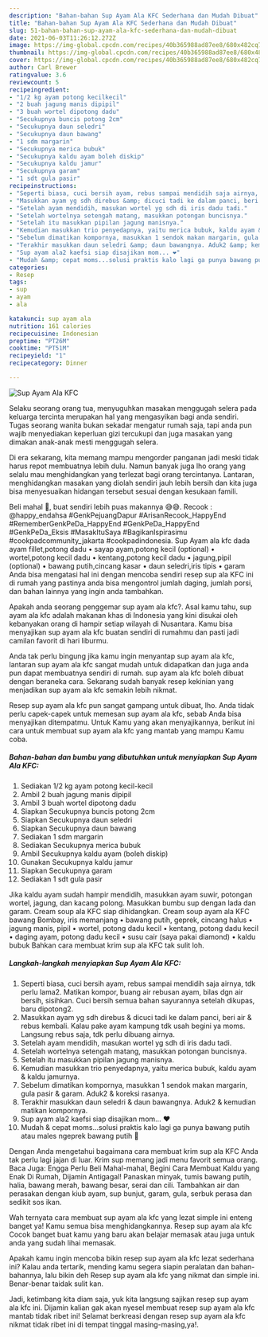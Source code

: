 ```yaml
---
description: "Bahan-bahan Sup Ayam Ala KFC Sederhana dan Mudah Dibuat"
title: "Bahan-bahan Sup Ayam Ala KFC Sederhana dan Mudah Dibuat"
slug: 51-bahan-bahan-sup-ayam-ala-kfc-sederhana-dan-mudah-dibuat
date: 2021-06-03T11:26:12.272Z
image: https://img-global.cpcdn.com/recipes/40b365988ad87ee8/680x482cq70/sup-ayam-ala-kfc-foto-resep-utama.jpg
thumbnail: https://img-global.cpcdn.com/recipes/40b365988ad87ee8/680x482cq70/sup-ayam-ala-kfc-foto-resep-utama.jpg
cover: https://img-global.cpcdn.com/recipes/40b365988ad87ee8/680x482cq70/sup-ayam-ala-kfc-foto-resep-utama.jpg
author: Carl Brewer
ratingvalue: 3.6
reviewcount: 5
recipeingredient:
- "1/2 kg ayam potong kecilkecil"
- "2 buah jagung manis dipipil"
- "3 buah wortel dipotong dadu"
- "Secukupnya buncis potong 2cm"
- "Secukupnya daun seledri"
- "Secukupnya daun bawang"
- "1 sdm margarin"
- "Secukupnya merica bubuk"
- "Secukupnya kaldu ayam boleh diskip"
- "Secukupnya kaldu jamur"
- "Secukupnya garam"
- "1 sdt gula pasir"
recipeinstructions:
- "Seperti biasa, cuci bersih ayam, rebus sampai mendidih saja airnya, tdk perlu lama2. Matikan kompor, buang air rebusan ayam, bilas dgn air bersih, sisihkan. Cuci bersih semua bahan sayurannya setelah dikupas, baru dipotong2."
- "Masukkan ayam yg sdh direbus &amp; dicuci tadi ke dalam panci, beri air &amp; rebus kembali. Kalau pake ayam kampung tdk usah begini ya moms. Langsung rebus saja, tdk perlu dibuang airnya."
- "Setelah ayam mendidih, masukan wortel yg sdh di iris dadu tadi."
- "Setelah wortelnya setengah matang, masukkan potongan buncisnya."
- "Setelah itu masukkan pipilan jagung manisnya."
- "Kemudian masukkan trio penyedapnya, yaitu merica bubuk, kaldu ayam &amp; kaldu jamurnya."
- "Sebelum dimatikan kompornya, masukkan 1 sendok makan margarin, gula pasir &amp; garam. Aduk2 &amp; koreksi rasanya."
- "Terakhir masukkan daun seledri &amp; daun bawangnya. Aduk2 &amp; kemudian matikan kompornya."
- "Sup ayam ala2 kaefsi siap disajikan mom... ❤️"
- "Mudah &amp; cepat moms...solusi praktis kalo lagi ga punya bawang putih atau males ngeprek bawang putih 🤭"
categories:
- Resep
tags:
- sup
- ayam
- ala

katakunci: sup ayam ala 
nutrition: 161 calories
recipecuisine: Indonesian
preptime: "PT26M"
cooktime: "PT51M"
recipeyield: "1"
recipecategory: Dinner

---
```



![Sup Ayam Ala KFC](https://img-global.cpcdn.com/recipes/40b365988ad87ee8/680x482cq70/sup-ayam-ala-kfc-foto-resep-utama.jpg)

Selaku seorang orang tua, menyuguhkan masakan menggugah selera pada keluarga tercinta merupakan hal yang mengasyikan bagi anda sendiri. Tugas seorang  wanita bukan sekadar mengatur rumah saja, tapi anda pun wajib menyediakan keperluan gizi tercukupi dan juga masakan yang dimakan anak-anak mesti menggugah selera.

Di era  sekarang, kita memang mampu mengorder panganan jadi meski tidak harus repot membuatnya lebih dulu. Namun banyak juga lho orang yang selalu mau menghidangkan yang terlezat bagi orang tercintanya. Lantaran, menghidangkan masakan yang diolah sendiri jauh lebih bersih dan kita juga bisa menyesuaikan hidangan tersebut sesuai dengan kesukaan famili. 

Beli mahal 🤭, buat sendiri lebih puas makannya 😅😅. Recook : @happy_endahsa #GenkPejuangDapur #ArisanRecook_HappyEnd #RememberGenkPeDa_HappyEnd #GenkPeDa_HappyEnd #GenkPeDa_Eksis #MasakItuSaya #BagikanIspirasimu #cookpadcommunity_jakarta #cookpadindonesia. Sup Ayam ala kfc dada ayam fillet,potong dadu • sayap ayam,potong kecil (optional) • wortel,potong kecil dadu • kentang,potong kecil dadu • jagung,pipil (optional) • bawang putih,cincang kasar • daun seledri,iris tipis • garam Anda bisa mengatasi hal ini dengan mencoba sendiri resep sup ala KFC ini di rumah yang pastinya anda bisa mengontrol jumlah daging, jumlah porsi, dan bahan lainnya yang ingin anda tambahkan.

Apakah anda seorang penggemar sup ayam ala kfc?. Asal kamu tahu, sup ayam ala kfc adalah makanan khas di Indonesia yang kini disukai oleh kebanyakan orang di hampir setiap wilayah di Nusantara. Kamu bisa menyajikan sup ayam ala kfc buatan sendiri di rumahmu dan pasti jadi camilan favorit di hari liburmu.

Anda tak perlu bingung jika kamu ingin menyantap sup ayam ala kfc, lantaran sup ayam ala kfc sangat mudah untuk didapatkan dan juga anda pun dapat membuatnya sendiri di rumah. sup ayam ala kfc boleh dibuat dengan beraneka cara. Sekarang sudah banyak resep kekinian yang menjadikan sup ayam ala kfc semakin lebih nikmat.

Resep sup ayam ala kfc pun sangat gampang untuk dibuat, lho. Anda tidak perlu capek-capek untuk memesan sup ayam ala kfc, sebab Anda bisa menyajikan ditempatmu. Untuk Kamu yang akan menyajikannya, berikut ini cara untuk membuat sup ayam ala kfc yang mantab yang mampu Kamu coba.

<!--inarticleads1-->

##### Bahan-bahan dan bumbu yang dibutuhkan untuk menyiapkan Sup Ayam Ala KFC:

1. Sediakan 1/2 kg ayam potong kecil-kecil
1. Ambil 2 buah jagung manis dipipil
1. Ambil 3 buah wortel dipotong dadu
1. Siapkan Secukupnya buncis potong 2cm
1. Siapkan Secukupnya daun seledri
1. Siapkan Secukupnya daun bawang
1. Sediakan 1 sdm margarin
1. Sediakan Secukupnya merica bubuk
1. Ambil Secukupnya kaldu ayam (boleh diskip)
1. Gunakan Secukupnya kaldu jamur
1. Siapkan Secukupnya garam
1. Sediakan 1 sdt gula pasir


Jika kaldu ayam sudah hampir mendidih, masukkan ayam suwir, potongan wortel, jagung, dan kacang polong. Masukkan bumbu sup dengan lada dan garam. Cream soup ala KFC siap dihidangkan. Cream soup ayam ala KFC bawang Bombay, iris memanjang • bawang putih, geprek, cincang halus • jagung manis, pipil • wortel, potong dadu kecil • kentang, potong dadu kecil • daging ayam, potong dadu kecil • susu cair (saya pakai diamond) • kaldu bubuk Bahkan cara membuat krim sup ala KFC tak sulit loh. 

<!--inarticleads2-->

##### Langkah-langkah menyiapkan Sup Ayam Ala KFC:

1. Seperti biasa, cuci bersih ayam, rebus sampai mendidih saja airnya, tdk perlu lama2. Matikan kompor, buang air rebusan ayam, bilas dgn air bersih, sisihkan. Cuci bersih semua bahan sayurannya setelah dikupas, baru dipotong2.
1. Masukkan ayam yg sdh direbus &amp; dicuci tadi ke dalam panci, beri air &amp; rebus kembali. Kalau pake ayam kampung tdk usah begini ya moms. Langsung rebus saja, tdk perlu dibuang airnya.
1. Setelah ayam mendidih, masukan wortel yg sdh di iris dadu tadi.
1. Setelah wortelnya setengah matang, masukkan potongan buncisnya.
1. Setelah itu masukkan pipilan jagung manisnya.
1. Kemudian masukkan trio penyedapnya, yaitu merica bubuk, kaldu ayam &amp; kaldu jamurnya.
1. Sebelum dimatikan kompornya, masukkan 1 sendok makan margarin, gula pasir &amp; garam. Aduk2 &amp; koreksi rasanya.
1. Terakhir masukkan daun seledri &amp; daun bawangnya. Aduk2 &amp; kemudian matikan kompornya.
1. Sup ayam ala2 kaefsi siap disajikan mom... ❤️
1. Mudah &amp; cepat moms...solusi praktis kalo lagi ga punya bawang putih atau males ngeprek bawang putih 🤭


Dengan Anda mengetahui bagaimana cara membuat krim sup ala KFC Anda tak perlu lagi jajan di luar. Krim sup memang jadi menu favorit semua orang. Baca Juga: Engga Perlu Beli Mahal-mahal, Begini Cara Membuat Kaldu yang Enak Di Rumah, Dijamin Antigagal! Panaskan minyak, tumis bawang putih, halia, bawang merah, bawang besar, serai dan cili. Tambahkan air dan perasakan dengan kiub ayam, sup bunjut, garam, gula, serbuk perasa dan sedikit sos ikan. 

Wah ternyata cara membuat sup ayam ala kfc yang lezat simple ini enteng banget ya! Kamu semua bisa menghidangkannya. Resep sup ayam ala kfc Cocok banget buat kamu yang baru akan belajar memasak atau juga untuk anda yang sudah lihai memasak.

Apakah kamu ingin mencoba bikin resep sup ayam ala kfc lezat sederhana ini? Kalau anda tertarik, mending kamu segera siapin peralatan dan bahan-bahannya, lalu bikin deh Resep sup ayam ala kfc yang nikmat dan simple ini. Benar-benar taidak sulit kan. 

Jadi, ketimbang kita diam saja, yuk kita langsung sajikan resep sup ayam ala kfc ini. Dijamin kalian gak akan nyesel membuat resep sup ayam ala kfc mantab tidak ribet ini! Selamat berkreasi dengan resep sup ayam ala kfc nikmat tidak ribet ini di tempat tinggal masing-masing,ya!.

